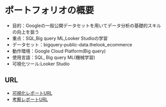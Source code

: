 # ポートフォリオの概要
+ 目的：Googleの一般公開データセットを用いてデータ分析の基礎的スキルの向上を狙う
+ 重点：SQL,Big query ML,Looker Studioの学習
+ データセット：bigquery-public-data.thelook_ecommerce
+ 動作環境：Google Cloud Platform(Big query)
+ 使用言語：SQL, Big query ML(機械学習)
+ 可視化ツール:Looker Studio

## URL
+ [可視化レポートURL](https://lookerstudio.google.com/reporting/7fbab8cd-9f02-4d07-b43a-3b2b0acbf583/page/t9DwD)
+ [考察レポートURL](https://drive.google.com/file/d/1UnowlraWAdI98fRZFLgjQnKSPXQXUYlU/view?usp=sharing)
